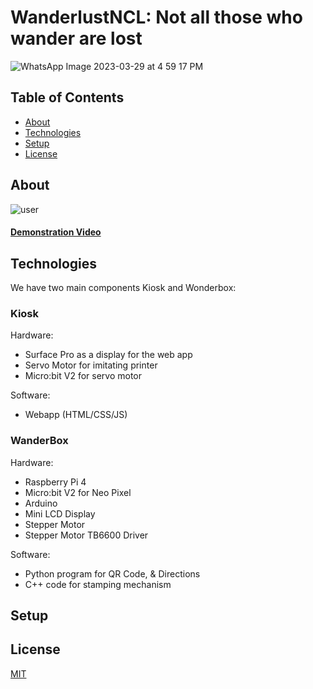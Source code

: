 # WanderlustNCL: Not all those who wander are lost
![WhatsApp Image 2023-03-29 at 4 59 17 PM](https://user-images.githubusercontent.com/75878788/228602856-99d7282c-331a-4257-8de6-ccb3a4b8612e.jpeg)

## Table of Contents
* [About](#about)
* [Technologies](#technologies)
* [Setup](#setup)
* [License](#license)

## About
![user](https://user-images.githubusercontent.com/75878788/228607731-e02f22ee-6369-4a51-9496-c82464a7cbb1.gif)

<h4><a href="https://vimeo.com/811339250" target="_blank">Demonstration Video</a></h4>

## Technologies
We have two main components Kiosk and Wonderbox:

### Kiosk
Hardware:
- Surface Pro as a display for the web app
- Servo Motor for imitating printer
- Micro:bit V2 for servo motor

Software:
- Webapp (HTML/CSS/JS)

### WanderBox
Hardware:
- Raspberry Pi 4
- Micro:bit V2 for Neo Pixel
- Arduino
- Mini LCD Display
- Stepper Motor
- Stepper Motor TB6600 Driver

Software:
- Python program for QR Code, & Directions
- C++ code for stamping mechanism

## Setup

## License
[MIT](https://choosealicense.com/licenses/mit/)